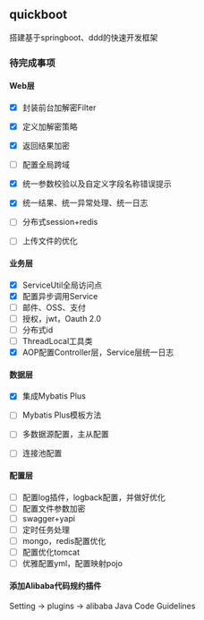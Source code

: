 ## quickboot
搭建基于springboot、ddd的快速开发框架

### 待完成事项

#### Web层

- [x] 封装前台加解密Filter
- [x] 定义加解密策略
- [x] 返回结果加密
- [ ] 配置全局跨域
- [x] 统一参数校验以及自定义字段名称错误提示 
- [x] 统一结果、统一异常处理、统一日志
- [ ] 分布式session+redis
- [ ] 上传文件的优化
  

#### 业务层


- [x] ServiceUtil全局访问点
- [x] 配置异步调用Service
- [ ] 邮件、OSS、支付
- [ ] 授权，jwt，Oauth 2.0
- [ ] 分布式id
- [ ] ThreadLocal工具类
- [x] AOP配置Controller层，Service层统一日志

#### 数据层

- [x] 集成Mybatis Plus
- [ ] Mybatis Plus模板方法
- [ ] 多数据源配置，主从配置
- [ ] 连接池配置




#### 配置层

- [ ] 配置log插件，logback配置，并做好优化
- [ ] 配置文件参数加密
- [ ] swagger+yapi
- [ ] 定时任务处理
- [ ] mongo，redis配置优化
- [ ] 配置优化tomcat
- [ ] 优雅配置yml，配置映射pojo

#### 添加Alibaba代码规约插件
Setting -> plugins -> alibaba Java Code Guidelines
